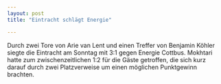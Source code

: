 ```yaml
---
layout: post
title: "Eintracht schlägt Energie"

---
```


Durch zwei Tore von Arie van Lent und einen Treffer von Benjamin Köhler siegte die Eintracht am Sonntag mit 3:1 gegen Energie Cottbus. Mokhtari hatte zum zwischenzeitlichen 1:2 für die Gäste getroffen, die sich kurz darauf durch zwei Platzverweise um einen möglichen Punktgewinn brachten.


